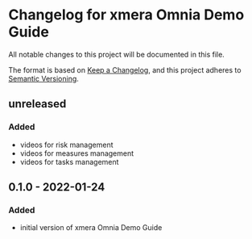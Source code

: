 # Changelog for xmera Omnia Demo Guide

All notable changes to this project will be documented in this file.

The format is based on [Keep a Changelog](https://keepachangelog.com/en/1.0.0/),
and this project adheres to [Semantic Versioning](https://semver.org/spec/v2.0.0.html).

## unreleased

### Added

* videos for risk management
* videos for measures management
* videos for tasks management

## 0.1.0 - 2022-01-24

### Added

* initial version of xmera Omnia Demo Guide
